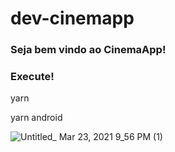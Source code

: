 # dev-cinemapp


### Seja bem vindo ao CinemaApp!

### Execute!

yarn

yarn android

![Untitled_ Mar 23, 2021 9_56 PM (1)](https://user-images.githubusercontent.com/3511851/112238439-6b7c8a00-8c23-11eb-8a73-4fe41ec70f05.gif)


